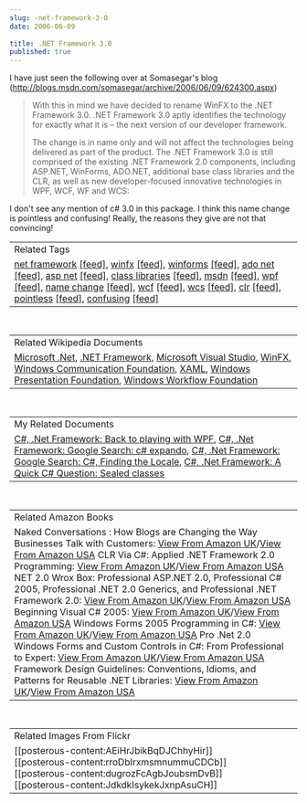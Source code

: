 ```yaml
---
slug: -net-framework-3-0
date: 2006-06-09
 
title: .NET Framework 3.0
published: true
---
```

I have just seen the following over at Somasegar's blog (<a href="http://blogs.msdn.com/somasegar/archive/2006/06/09/624300.aspx">http://blogs.msdn.com/somasegar/archive/2006/06/09/624300.aspx</a>)<p /><blockquote class="posterous_medium_quote">With this in mind we have decided to rename WinFX to the .NET Framework 3.0. .NET Framework 3.0 aptly identifies the technology for exactly what it is – the next version of our developer framework.<p />The change is in name only and will not affect the technologies being delivered as part of the product. The .NET Framework 3.0 is still comprised of the existing .NET Framework 2.0 components, including ASP.NET, WinForms, ADO.NET, additional base class libraries and the CLR, as well as new developer-focused innovative technologies in WPF, WCF, WF and WCS:</blockquote><p />I don't see any mention of c# 3.0 in this package.   I think this name change is pointless and confusing!  Really, the reasons they give are not that convincing!<p /><table class="TechnoratiHead TagHeader">
<tr><td>Related Tags</td></tr>
<tr class="Technorati"><td>
<a href="http://www.kinlan.co.uk/tag/net%20framework" class="Tag" rel="tag">net framework</a> <a href="http://feeds.technorati.com/feed/posts/tag/net%20framework" class="Tag">[feed]</a>, <a href="http://www.kinlan.co.uk/tag/winfx" class="Tag" rel="tag">winfx</a> <a href="http://feeds.technorati.com/feed/posts/tag/winfx" class="Tag">[feed]</a>, <a href="http://www.kinlan.co.uk/tag/winforms" class="Tag" rel="tag">winforms</a> <a href="http://feeds.technorati.com/feed/posts/tag/winforms" class="Tag">[feed]</a>, <a href="http://www.kinlan.co.uk/tag/ado%20net" class="Tag" rel="tag">ado net</a> <a href="http://feeds.technorati.com/feed/posts/tag/ado%20net" class="Tag">[feed]</a>, <a href="http://www.kinlan.co.uk/tag/asp%20net" class="Tag" rel="tag">asp net</a> <a href="http://feeds.technorati.com/feed/posts/tag/asp%20net" class="Tag">[feed]</a>, <a href="http://www.kinlan.co.uk/tag/class%20libraries" class="Tag" rel="tag">class libraries</a> <a href="http://feeds.technorati.com/feed/posts/tag/class%20libraries" class="Tag">[feed]</a>, <a href="http://www.kinlan.co.uk/tag/msdn" class="Tag" rel="tag">msdn</a> <a href="http://feeds.technorati.com/feed/posts/tag/msdn" class="Tag">[feed]</a>, <a href="http://www.kinlan.co.uk/tag/wpf" class="Tag" rel="tag">wpf</a> <a href="http://feeds.technorati.com/feed/posts/tag/wpf" class="Tag">[feed]</a>, <a href="http://www.kinlan.co.uk/tag/name%20change" class="Tag" rel="tag">name change</a> <a href="http://feeds.technorati.com/feed/posts/tag/name%20change" class="Tag">[feed]</a>, <a href="http://www.kinlan.co.uk/tag/wcf" class="Tag" rel="tag">wcf</a> <a href="http://feeds.technorati.com/feed/posts/tag/wcf" class="Tag">[feed]</a>, <a href="http://www.kinlan.co.uk/tag/wcs" class="Tag" rel="tag">wcs</a> <a href="http://feeds.technorati.com/feed/posts/tag/wcs" class="Tag">[feed]</a>, <a href="http://www.kinlan.co.uk/tag/clr" class="Tag" rel="tag">clr</a> <a href="http://feeds.technorati.com/feed/posts/tag/clr" class="Tag">[feed]</a>, <a href="http://www.kinlan.co.uk/tag/pointless" class="Tag" rel="tag">pointless</a> <a href="http://feeds.technorati.com/feed/posts/tag/pointless" class="Tag">[feed]</a>, <a href="http://www.kinlan.co.uk/tag/confusing" class="Tag" rel="tag">confusing</a> <a href="http://feeds.technorati.com/feed/posts/tag/confusing" class="Tag">[feed]</a>
</td></tr>
</table><br /><table class="TechnoratiHead TagHeader">
<tr><td>Related Wikipedia Documents</td></tr>
<tr class="Technorati"><td>
<a href="http://en.wikipedia.org/wiki/Microsoft_.NET" class="Tag" rel="tag">Microsoft .Net</a>, <a href="http://en.wikipedia.org/wiki/.NET_Framework" class="Tag" rel="tag">.NET Framework</a>, <a href="http://en.wikipedia.org/wiki/Visual_Studio_.NET" class="Tag" rel="tag">Microsoft Visual Studio</a>, <a href="http://en.wikipedia.org/wiki/WinFX" class="Tag" rel="tag">WinFX</a>, <a href="http://en.wikipedia.org/wiki/Windows_Communication_Foundation" class="Tag" rel="tag">Windows Communication Foundation</a>, <a href="http://en.wikipedia.org/wiki/XAML" class="Tag" rel="tag">XAML</a>, <a href="http://en.wikipedia.org/wiki/Windows_Presentation_Foundation" class="Tag" rel="tag">Windows Presentation Foundation</a>, <a href="http://en.wikipedia.org/wiki/Windows_Workflow_Foundation" class="Tag" rel="tag">Windows Workflow Foundation</a>
</td></tr>
</table><br /><table class="TechnoratiHead TagHeader">
<tr><td>My Related Documents</td></tr>
<tr class="Technorati"><td>
<a href="http://www.kinlan.co.uk/2006/06/back-to-playing-with-wpf.html" class="Tag" rel="tag">C#, .Net Framework: Back to playing with WPF</a>, <a href="http://www.kinlan.co.uk/2005/11/google-search-c-expando.html" class="Tag" rel="tag">C#, .Net Framework: Google Search: c# expando</a>, <a href="http://www.kinlan.co.uk/2006/03/google-search-c-finding-locale.html" class="Tag" rel="tag">C#, .Net Framework: Google Search: C#, Finding the Locale</a>, <a href="http://www.kinlan.co.uk/2006/02/quick-c-question-sealed-classes.html" class="Tag" rel="tag">C#, .Net Framework: A Quick C# Question: Sealed classes</a>
</td></tr>
</table><br /><table class="TechnoratiHead TagHeader">
<tr><td>Related Amazon Books</td></tr>
<tr class="Technorati"><td>Naked Conversations : How Blogs are Changing the Way Businesses Talk with Customers: <a href="http://www.amazon.co.uk/exec/obidos/redirect?tag=cnetfra-21&amp;link_code=xm2&amp;camp=2025&amp;creative=165953&amp;path=http://www.amazon.co.uk/gp/redirect.html%253fASIN=047174719X%2526tag=cnetfra-21%2526lcode=xm2%2526cID=2025%2526ccmID=165953%2526location=/o/ASIN/047174719X%25253FSubscriptionId=0CM2PVF6VAHJQKW5G782" class="Tag" rel="tag">View From Amazon UK</a>/<a href="http://www.amazon.com/exec/obidos/redirect?tag=cnetfra-20&amp;link_code=xm2&amp;camp=2025&amp;creative=165953&amp;path=http://www.amazon.com/gp/redirect.html%253fASIN=047174719X%2526tag=cnetfra-20%2526lcode=xm2%2526cID=2025%2526ccmID=165953%2526location=/o/ASIN/047174719X%25253FSubscriptionId=0CM2PVF6VAHJQKW5G782" class="Tag" rel="tag">View From Amazon USA</a> CLR Via C#: Applied .NET Framework 2.0 Programming: <a href="http://www.amazon.co.uk/exec/obidos/redirect?tag=cnetfra-21&amp;link_code=xm2&amp;camp=2025&amp;creative=165953&amp;path=http://www.amazon.co.uk/gp/redirect.html%253fASIN=0735621632%2526tag=cnetfra-21%2526lcode=xm2%2526cID=2025%2526ccmID=165953%2526location=/o/ASIN/0735621632%25253FSubscriptionId=0CM2PVF6VAHJQKW5G782" class="Tag" rel="tag">View From Amazon UK</a>/<a href="http://www.amazon.com/exec/obidos/redirect?tag=cnetfra-20&amp;link_code=xm2&amp;camp=2025&amp;creative=165953&amp;path=http://www.amazon.com/gp/redirect.html%253fASIN=0735621632%2526tag=cnetfra-20%2526lcode=xm2%2526cID=2025%2526ccmID=165953%2526location=/o/ASIN/0735621632%25253FSubscriptionId=0CM2PVF6VAHJQKW5G782" class="Tag" rel="tag">View From Amazon USA</a> NET 2.0 Wrox Box: Professional ASP.NET 2.0, Professional C# 2005, Professional .NET 2.0 Generics, and Professional .NET Framework 2.0: <a href="http://www.amazon.co.uk/exec/obidos/redirect?tag=cnetfra-21&amp;link_code=xm2&amp;camp=2025&amp;creative=165953&amp;path=http://www.amazon.co.uk/gp/redirect.html%253fASIN=0470048409%2526tag=cnetfra-21%2526lcode=xm2%2526cID=2025%2526ccmID=165953%2526location=/o/ASIN/0470048409%25253FSubscriptionId=0CM2PVF6VAHJQKW5G782" class="Tag" rel="tag">View From Amazon UK</a>/<a href="http://www.amazon.com/exec/obidos/redirect?tag=cnetfra-20&amp;link_code=xm2&amp;camp=2025&amp;creative=165953&amp;path=http://www.amazon.com/gp/redirect.html%253fASIN=0470048409%2526tag=cnetfra-20%2526lcode=xm2%2526cID=2025%2526ccmID=165953%2526location=/o/ASIN/0470048409%25253FSubscriptionId=0CM2PVF6VAHJQKW5G782" class="Tag" rel="tag">View From Amazon USA</a> Beginning Visual C# 2005: <a href="http://www.amazon.co.uk/exec/obidos/redirect?tag=cnetfra-21&amp;link_code=xm2&amp;camp=2025&amp;creative=165953&amp;path=http://www.amazon.co.uk/gp/redirect.html%253fASIN=0764578472%2526tag=cnetfra-21%2526lcode=xm2%2526cID=2025%2526ccmID=165953%2526location=/o/ASIN/0764578472%25253FSubscriptionId=0CM2PVF6VAHJQKW5G782" class="Tag" rel="tag">View From Amazon UK</a>/<a href="http://www.amazon.com/exec/obidos/redirect?tag=cnetfra-20&amp;link_code=xm2&amp;camp=2025&amp;creative=165953&amp;path=http://www.amazon.com/gp/redirect.html%253fASIN=0764578472%2526tag=cnetfra-20%2526lcode=xm2%2526cID=2025%2526ccmID=165953%2526location=/o/ASIN/0764578472%25253FSubscriptionId=0CM2PVF6VAHJQKW5G782" class="Tag" rel="tag">View From Amazon USA</a> Windows Forms 2005 Programming in C#: <a href="http://www.amazon.co.uk/exec/obidos/redirect?tag=cnetfra-21&amp;link_code=xm2&amp;camp=2025&amp;creative=165953&amp;path=http://www.amazon.co.uk/gp/redirect.html%253fASIN=0321267966%2526tag=cnetfra-21%2526lcode=xm2%2526cID=2025%2526ccmID=165953%2526location=/o/ASIN/0321267966%25253FSubscriptionId=0CM2PVF6VAHJQKW5G782" class="Tag" rel="tag">View From Amazon UK</a>/<a href="http://www.amazon.com/exec/obidos/redirect?tag=cnetfra-20&amp;link_code=xm2&amp;camp=2025&amp;creative=165953&amp;path=http://www.amazon.com/gp/redirect.html%253fASIN=0321267966%2526tag=cnetfra-20%2526lcode=xm2%2526cID=2025%2526ccmID=165953%2526location=/o/ASIN/0321267966%25253FSubscriptionId=0CM2PVF6VAHJQKW5G782" class="Tag" rel="tag">View From Amazon USA</a> Pro .Net 2.0 Windows Forms and Custom Controls in C#: From Professional to Expert: <a href="http://www.amazon.co.uk/exec/obidos/redirect?tag=cnetfra-21&amp;link_code=xm2&amp;camp=2025&amp;creative=165953&amp;path=http://www.amazon.co.uk/gp/redirect.html%253fASIN=1590594398%2526tag=cnetfra-21%2526lcode=xm2%2526cID=2025%2526ccmID=165953%2526location=/o/ASIN/1590594398%25253FSubscriptionId=0CM2PVF6VAHJQKW5G782" class="Tag" rel="tag">View From Amazon UK</a>/<a href="http://www.amazon.com/exec/obidos/redirect?tag=cnetfra-20&amp;link_code=xm2&amp;camp=2025&amp;creative=165953&amp;path=http://www.amazon.com/gp/redirect.html%253fASIN=1590594398%2526tag=cnetfra-20%2526lcode=xm2%2526cID=2025%2526ccmID=165953%2526location=/o/ASIN/1590594398%25253FSubscriptionId=0CM2PVF6VAHJQKW5G782" class="Tag" rel="tag">View From Amazon USA</a> Framework Design Guidelines: Conventions, Idioms, and Patterns for Reusable .NET Libraries: <a href="http://www.amazon.co.uk/exec/obidos/redirect?tag=cnetfra-21&amp;link_code=xm2&amp;camp=2025&amp;creative=165953&amp;path=http://www.amazon.co.uk/gp/redirect.html%253fASIN=0321246756%2526tag=cnetfra-21%2526lcode=xm2%2526cID=2025%2526ccmID=165953%2526location=/o/ASIN/0321246756%25253FSubscriptionId=0CM2PVF6VAHJQKW5G782" class="Tag" rel="tag">View From Amazon UK</a>/<a href="http://www.amazon.com/exec/obidos/redirect?tag=cnetfra-20&amp;link_code=xm2&amp;camp=2025&amp;creative=165953&amp;path=http://www.amazon.com/gp/redirect.html%253fASIN=0321246756%2526tag=cnetfra-20%2526lcode=xm2%2526cID=2025%2526ccmID=165953%2526location=/o/ASIN/0321246756%25253FSubscriptionId=0CM2PVF6VAHJQKW5G782" class="Tag" rel="tag">View From Amazon USA</a>
</td></tr>
</table><br /><table class="TechnoratiHead TagHeader">
<tr><td>Related Images From Flickr</td></tr>
<tr class="Technorati"><td>
<span style="float: left;">[[posterous-content:AEiHrJbikBqDJChhyHir]]</span><span style="float: left;">[[posterous-content:rroDbIrxmsmnummuCDCb]]</span><span style="float: left;">[[posterous-content:dugrozFcAgbJoubsmDvB]]</span><span style="float: left;">[[posterous-content:JdkdkIsykekJxnpAsuCH]]</span>
</td></tr>
</table><div class="blogger-post-footer"><img class="posterous_download_image" src="https://blogger.googleusercontent.com/tracker/8109338-114988933405545425?l=www.kinlan.co.uk%2Findex.html" height="1" alt="" width="1" /></div>

